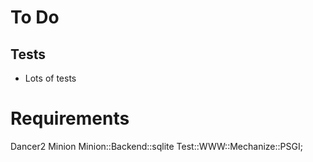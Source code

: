 # To Do

## Tests
* Lots of tests

# Requirements
Dancer2
Minion
Minion::Backend::sqlite
Test::WWW::Mechanize::PSGI;
